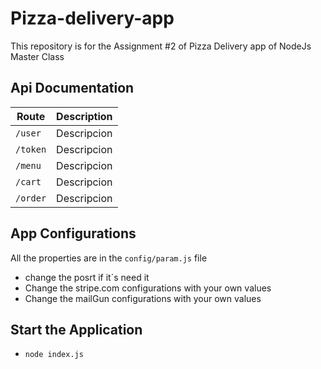 # Pizza-delivery-app
This repository is for the Assignment #2 of Pizza Delivery app of NodeJs Master Class
## Api Documentation
| Route | Description |
| --- | --- |
|`/user`| Descripcion |
|`/token`| Descripcion |
|`/menu`| Descripcion |
|`/cart`| Descripcion |
|`/order`| Descripcion |

## App Configurations
All the properties are in the `config/param.js` file
* change the posrt if it´s need it
* Change the stripe.com configurations with your own values
* Change the mailGun configurations with your own values

## Start the Application
* `node index.js`
